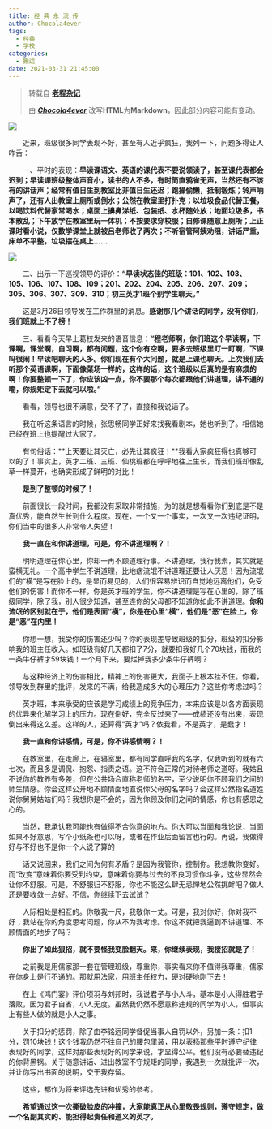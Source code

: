 ```yaml
---
title: 经 典 永 流 传
author: Chocola4ever
tags:
  - 经典
  - 学校
categories:
  - 搬运
date: 2021-03-31 21:45:00
---
```

> 转载自 [**老程杂记**](https://mp.weixin.qq.com/s?__biz=MjM5NTQ3NTgxNA==&mid=2247485023&idx=1&sn=fd0751f788863b480ca50c3522564dda&chksm=a6f6be5691813740b258a0c3fa6271b2dcef62a8d6e3561d944b2eba425a84296b2b7e9ffe46&mpshare=1&scene=23&srcid=0331juhOTuW12IaqniLEhxD2&sharer_sharetime=1617197699945&sharer_shareid=adbe17a5f825d3464e967f62af78db5e#rd)
> 
> 由 [_**Chocola4ever**_](https://chocola4ever.cf) 改写**HTML**为**Markdown**，因此部分内容可能有变动。

![](https://image.kysic.com.cn/f9e98a441a4fe5879bb205c5ad04d2df/b5e2035430b4d.png)

&emsp;&emsp;近来，班级很多同学表现不好，甚至有人近乎疯狂，我列一下，问题多得让人咋舌：

&emsp;&emsp;一、平时的表现：**早读课语文、英语的课代表不要说领读了，甚至课代表都会迟到；早读课班级整体声音小，读书的人不多，有时简直鸦雀无声，当然还有不该有的讲话声；经常有值日生到教室比非值日生还迟；跑操偷懒，抵制锻炼；铃声响声了，还有人出教室上厕所或倒水；公然在教室里打扑克；以垃圾食品代替正餐，以喝饮料代替家常喝水；桌面上擤鼻涕纸、包装纸、水杯随处放；地面垃圾多，书本散乱；下午放学在教室里玩一体机；不按要求穿校服；自修课随意上厕所；上正课时看小说，仅数学课堂上就被吕老师收了两次；不听宿管阿姨劝阻，讲话严重，床单不平整，垃圾摆在桌上……**

![](https://image.kysic.com.cn/20c00c33ee450c8583819dff1407b2b3/380642fed555b.jpg)

&emsp;&emsp;二、出示一下巡视领导的评价：**“早读状态佳的班级：101、102、103、105、106、107、108、109；201、202、204、205、206、207、209；305、306、307、309、310；初三英才1班个别学生聊天。”**

&emsp;&emsp;这是3月26日领导发在工作群里的消息。**感谢那几个讲话的同学，没有你们，我们班就上不了榜！**

&emsp;&emsp;三、看看今天早上葛校发来的语音信息：**“程老师啊，你们班这个早读啊，下课啊，课堂啊，自习啊，都有问题，这个你有空啊，要多去班级里盯一盯啊，下课吗很闹！早读吧聊天的人多。你们现在有个大问题，就是上课也聊天。上次我们去听那个英语课啊，下面像菜场一样的，这样的话，这个班级以后真的是有麻烦的啊！你要整顿一下了，你应该凶一点，你不要那个每次都跟他们讲道理，讲不通的嘞，你规矩定下去就可以啦。”**

&emsp;&emsp;看看，领导也很不满意，受不了了，直接和我说话了。

&emsp;&emsp;我在听这条语言的时候，张思畅同学正好来找我看剧本，她也听到了。相信她已经在班上也提醒过大家了。

&emsp;&emsp;有句俗话：**上天要让其灭亡，必先让其疯狂！**我看大家疯狂得也真够可以的了！事实上，英才二班、三班、仙桃班都在呼呼地往上生长，而我们班却像乱草一样蔓开，也确实形成了鲜明的对比！

&emsp;&emsp;**是到了整顿的时候了！**

&emsp;&emsp;前面很长一段时间，我都没有采取非常措施，为的就是想看看你们到底是不是真优秀，能自然生长到什么程度。现在，一个又一个事实，一次又一次违纪证明，你们当中的很多人非常令人失望！

&emsp;&emsp;**我一直在和你讲道理，可是，你不讲道理啊？！**

&emsp;&emsp;明明道理在你心里，你却一再不顾道理行事。不讲道理，我行我素，其实就是蛮横无礼。一个高中学生不讲道理，比地痞流氓不讲道理还要让人厌恶！因为流氓们的“横”是写在脸上的，是显而易见的，人们很容易辨识而自觉地远离他们，免受他们的伤害！而你不一样，你是英才班的学生，你不讲道理是写在心里的，除了班级同学，除了我，别人很少知道，甚至连你的父母都不知道你如此不讲道理。**你和流氓的区别就在于，他们是表面“横”，你是在心里“横”，他们是“恶”在脸上，你是“恶”在内里！**

&emsp;&emsp;你想一想，我受你的伤害还少吗？你的表现差导致班级的扣分，班级的扣分影响我的班主任收入。如班级有好几天都扣了7分，就要扣我好几个70块钱，而我的一条牛仔裤才59块钱！一个月下来，要烂掉我多少条牛仔裤啊？

&emsp;&emsp;与这种经济上的伤害相比，精神上的伤害更大，我面子上根本挂不住。你看，领导发到群里的批评，发来的不满，给我造成多大的心理压力？这些你考虑过吗？

&emsp;&emsp;英才班，本来承受的应该是学习成绩上的竞争压力，本来应该是以各方面表现的优异来化解学习上的压力。现在倒好，完全反过来了——成绩还没有出来，表现倒出来得这么差。这样的人，还算得“英才”吗？依我看，不是英才，是蠢才！

&emsp;&emsp;**我一直和你讲感情，可是，你不讲感情啊？！**

&emsp;&emsp;在教室里，在走廊上，在寝室里，都有同学直呼我的名字，仅我听到的就有六七次，而且多是调侃、抱怨、指责之语。这不符合正常的对待老师之道呀。我姑且不说你的教养有多差，但在公共场合直称老师的名字，至少说明你不顾我们之间的师生情感。你会这样公开地不顾情面地直说你父母的名字吗？会这样公然指名道姓说你舅舅姑姑们吗？我想你是不会的，因为你顾及你们之间的情感，你也有感恩之心的。

&emsp;&emsp;当然，我承认我可能也有做得不合你意的地方。你大可以当面和我论说，当面如果不好意思，写个小纸条也可以呀，或者在作业后面留言也行的。再说，我做得好与不好也不是你一个人说了算的

&emsp;&emsp;话又说回来，我们之间为何有矛盾？是因为我管你，控制你。我想教你变好。而“改变”意味着你要受到约束，意味着你要与过去的不良习惯作斗争，这些显然会让你不舒服。可是，不舒服归不舒服，你也不能这么肆无忌惮地公然挑衅吧？做人还是要收敛一点好。不信，你继续下去试试？

&emsp;&emsp;人际相处是相互的。你敬我一尺，我敬你一丈。可是，我对你好，你对我不好；我站在你的角度思考问题，你从不为我考虑。你这不就把我逼到不讲道理、不顾情面的地步了吗？

&emsp;&emsp;**你出了如此狠招，就不要怪我变脸翻天。来，你继续表现，我接招就是了！**

&emsp;&emsp;之前我是用儒家那一套在管理班级，尊重你，事实看来你不值得我尊重，儒家在你身上是行不通的。那就用法家，用班主任权力，硬对硬地刚下去！

&emsp;&emsp;在上《鸿门宴》评价项羽与刘邦时，我说君子与小人斗，基本是小人得胜君子落败，因为君子自省，小人无度。虽然我仍然不愿意称违规的同学为小人，但事实上有些人做的就是小人之事。

&emsp;&emsp;关于扣分的惩罚，除了由李铭远同学督促当事人自罚以外，另加一条：扣1分，罚10块钱！这个钱我仍然不往自己的腰包里装，用以表扬那些平时遵守纪律表现好的同学，这样对那些表现好的同学来说，才显得公平。他们没有必要替违纪的你背黑锅。关于随意讲话、进出教室不守规矩的同学，我遇到一次就批评一次，并让你写出书面的说明，交于我存留。

&emsp;&emsp;这些，都作为将来评选先进和优秀的参考。

&emsp;&emsp;**希望通过这一次撕破脸皮的冲撞，大家能真正从心里敬畏规则，遵守规定，做一个名副其实的、能担得起责任和道义的英才。**